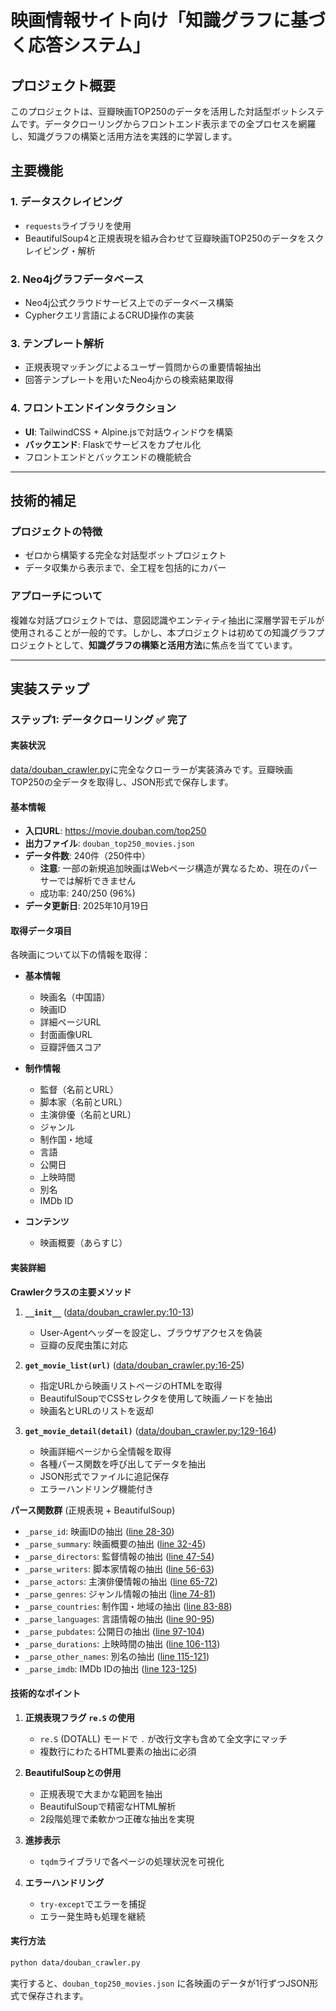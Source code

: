 # 映画情報サイト向け「知識グラフに基づく応答システム」

## プロジェクト概要

このプロジェクトは、豆瓣映画TOP250のデータを活用した対話型ボットシステムです。データクローリングからフロントエンド表示までの全プロセスを網羅し、知識グラフの構築と活用方法を実践的に学習します。

## 主要機能

### 1. データスクレイピング

- `requests`ライブラリを使用
- BeautifulSoup4と正規表現を組み合わせて豆瓣映画TOP250のデータをスクレイピング・解析

### 2. Neo4jグラフデータベース

- Neo4j公式クラウドサービス上でのデータベース構築
- Cypherクエリ言語によるCRUD操作の実装

### 3. テンプレート解析

- 正規表現マッチングによるユーザー質問からの重要情報抽出
- 回答テンプレートを用いたNeo4jからの検索結果取得

### 4. フロントエンドインタラクション

- **UI**: TailwindCSS + Alpine.jsで対話ウィンドウを構築
- **バックエンド**: Flaskでサービスをカプセル化
- フロントエンドとバックエンドの機能統合

---

## 技術的補足

### プロジェクトの特徴

- ゼロから構築する完全な対話型ボットプロジェクト
- データ収集から表示まで、全工程を包括的にカバー

### アプローチについて

複雑な対話プロジェクトでは、意図認識やエンティティ抽出に深層学習モデルが使用されることが一般的です。しかし、本プロジェクトは初めての知識グラフプロジェクトとして、**知識グラフの構築と活用方法**に焦点を当てています。

---

## 実装ステップ

### ステップ1: データクローリング ✅ 完了

#### 実装状況

[data/douban_crawler.py](data/douban_crawler.py)に完全なクローラーが実装済みです。豆瓣映画TOP250の全データを取得し、JSON形式で保存します。

#### 基本情報

- **入口URL**: <https://movie.douban.com/top250>
- **出力ファイル**: `douban_top250_movies.json`
- **データ件数**: 240件（250件中）
  - **注意**: 一部の新規追加映画はWebページ構造が異なるため、現在のパーサーでは解析できません
  - 成功率: 240/250 (96%)
- **データ更新日**: 2025年10月19日

#### 取得データ項目

各映画について以下の情報を取得：

- **基本情報**
  - 映画名（中国語）
  - 映画ID
  - 詳細ページURL
  - 封面画像URL
  - 豆瓣評価スコア

- **制作情報**
  - 監督（名前とURL）
  - 脚本家（名前とURL）
  - 主演俳優（名前とURL）
  - ジャンル
  - 制作国・地域
  - 言語
  - 公開日
  - 上映時間
  - 別名
  - IMDb ID

- **コンテンツ**
  - 映画概要（あらすじ）

#### 実装詳細

**Crawlerクラスの主要メソッド**

1. **`__init__`** ([data/douban_crawler.py:10-13](data/douban_crawler.py#L10-L13))
   - User-Agentヘッダーを設定し、ブラウザアクセスを偽装
   - 豆瓣の反爬虫策に対応

2. **`get_movie_list(url)`** ([data/douban_crawler.py:16-25](data/douban_crawler.py#L16-L25))
   - 指定URLから映画リストページのHTMLを取得
   - BeautifulSoupでCSSセレクタを使用して映画ノードを抽出
   - 映画名とURLのリストを返却

3. **`get_movie_detail(detail)`** ([data/douban_crawler.py:129-164](data/douban_crawler.py#L129-L164))
   - 映画詳細ページから全情報を取得
   - 各種パース関数を呼び出してデータを抽出
   - JSON形式でファイルに追記保存
   - エラーハンドリング機能付き

**パース関数群** (正規表現 + BeautifulSoup)

- `_parse_id`: 映画IDの抽出 ([line 28-30](data/douban_crawler.py#L28-L30))
- `_parse_summary`: 映画概要の抽出 ([line 32-45](data/douban_crawler.py#L32-L45))
- `_parse_directors`: 監督情報の抽出 ([line 47-54](data/douban_crawler.py#L47-L54))
- `_parse_writers`: 脚本家情報の抽出 ([line 56-63](data/douban_crawler.py#L56-L63))
- `_parse_actors`: 主演俳優情報の抽出 ([line 65-72](data/douban_crawler.py#L65-L72))
- `_parse_genres`: ジャンル情報の抽出 ([line 74-81](data/douban_crawler.py#L74-L81))
- `_parse_countries`: 制作国・地域の抽出 ([line 83-88](data/douban_crawler.py#L83-L88))
- `_parse_languages`: 言語情報の抽出 ([line 90-95](data/douban_crawler.py#L90-L95))
- `_parse_pubdates`: 公開日の抽出 ([line 97-104](data/douban_crawler.py#L97-L104))
- `_parse_durations`: 上映時間の抽出 ([line 106-113](data/douban_crawler.py#L106-L113))
- `_parse_other_names`: 別名の抽出 ([line 115-121](data/douban_crawler.py#L115-L121))
- `_parse_imdb`: IMDb IDの抽出 ([line 123-125](data/douban_crawler.py#L123-L125))

#### 技術的なポイント

1. **正規表現フラグ `re.S` の使用**
   - `re.S` (DOTALL) モードで `.` が改行文字も含めて全文字にマッチ
   - 複数行にわたるHTML要素の抽出に必須

2. **BeautifulSoupとの併用**
   - 正規表現で大まかな範囲を抽出
   - BeautifulSoupで精密なHTML解析
   - 2段階処理で柔軟かつ正確な抽出を実現

3. **進捗表示**
   - `tqdm`ライブラリで各ページの処理状況を可視化

4. **エラーハンドリング**
   - `try-except`でエラーを捕捉
   - エラー発生時も処理を継続

#### 実行方法

```bash
python data/douban_crawler.py
```

実行すると、`douban_top250_movies.json` に各映画のデータが1行ずつJSON形式で保存されます。
